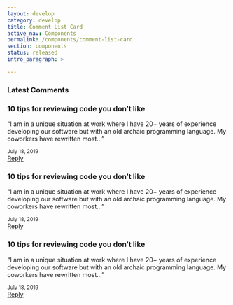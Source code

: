 ```yaml
---
layout: develop
category: develop
title: Comment List Card
active_nav: Components
permalink: /components/comment-list-card
section: components
status: released
intro_paragraph: >

---
```


<div class="pf-c-card rhd-c-card comment-list">
  <div class="rhd-c-card-content">
    <h3 class="rhd-c-card__title">Latest Comments</h3>
    <div class="rhd-c-card__body">
      <!-- Start of comment item -->
      <div class="comment-list__item">
        <h3 class="comment-list__item-title">10 tips for reviewing code you don’t like</h3>
        <p class="comment-list__item-content">“I am in a unique situation at work where I have 20+ years of experience developing our software but with an old archaic programming language. My coworkers have rewritten most...”</p>
        <small class="comment-list__item-date">July 18, 2019</small>
        <div class="comment-list__item-cta">
          <a href="">Reply  <i class="fas fa-arrow-right"></i></a>
        </div>
      </div>
      <!-- End of comment item -->
      <!-- Start of comment item -->
      <div class="comment-list__item">
        <h3 class="comment-list__item-title">10 tips for reviewing code you don’t like</h3>
        <p class="comment-list__item-content">“I am in a unique situation at work where I have 20+ years of experience developing our software but with an old archaic programming language. My coworkers have rewritten most...”</p>
        <small class="comment-list__item-date">July 18, 2019</small>
        <div class="comment-list__item-cta">
          <a href="">Reply  <i class="fas fa-arrow-right"></i></a>
        </div>
      </div>
      <!-- End of comment item -->
      <!-- Start of comment item -->
      <div class="comment-list__item">
        <h3 class="comment-list__item-title">10 tips for reviewing code you don’t like</h3>
        <p class="comment-list__item-content">“I am in a unique situation at work where I have 20+ years of experience developing our software but with an old archaic programming language. My coworkers have rewritten most...”</p>
        <small class="comment-list__item-date">July 18, 2019</small>
        <div class="comment-list__item-cta">
          <a href="">Reply  <i class="fas fa-arrow-right"></i></a>
        </div>
      </div>
      <!-- End of comment item -->
    </div>
  </div>
</div>
